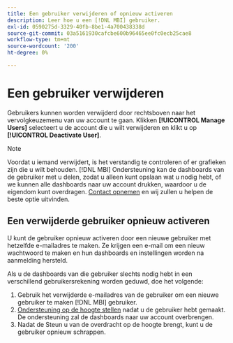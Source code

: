 ```yaml
---
title: Een gebruiker verwijderen of opnieuw activeren
description: Leer hoe u een [!DNL MBI] gebruiker.
exl-id: 0590275d-3329-40fb-8be1-4a700438338d
source-git-commit: 03a5161930cafcbe600b96465ee0fc0ecb25cae8
workflow-type: tm+mt
source-wordcount: '200'
ht-degree: 0%

---
```


# Een gebruiker verwijderen

Gebruikers kunnen worden verwijderd door rechtsboven naar het vervolgkeuzemenu van uw account te gaan. Klikken **[!UICONTROL Manage Users]** selecteert u de account die u wilt verwijderen en klikt u op **[!UICONTROL Deactivate User]**.

>[!NOTE]
>
>Voordat u iemand verwijdert, is het verstandig te controleren of er grafieken zijn die u wilt behouden. [!DNL MBI] Ondersteuning kan de dashboards van de gebruiker met u delen, zodat u alleen kunt opslaan wat u nodig hebt, of we kunnen alle dashboards naar uw account drukken, waardoor u de eigendom kunt overdragen. [Contact opnemen](../../guide-overview.md) en wij zullen u helpen de beste optie uitvinden.

## Een verwijderde gebruiker opnieuw activeren

U kunt de gebruiker opnieuw activeren door een nieuwe gebruiker met hetzelfde e-mailadres te maken. Ze krijgen een e-mail om een nieuw wachtwoord te maken en hun dashboards en instellingen worden na aanmelding hersteld.

Als u de dashboards van die gebruiker slechts nodig hebt in een verschillend gebruikersrekening worden geduwd, doe het volgende:

1. Gebruik het verwijderde e-mailadres van de gebruiker om een nieuwe gebruiker te maken [!DNL MBI] gebruiker.
1. [Ondersteuning op de hoogte stellen](../../guide-overview.md) nadat u de gebruiker hebt gemaakt. De ondersteuning zal de dashboards naar uw account overbrengen.
1. Nadat de Steun u van de overdracht op de hoogte brengt, kunt u de gebruiker opnieuw schrappen.
